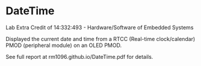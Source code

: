 # DateTime

Lab Extra Credit of 14:332:493 - Hardware/Software of Embedded Systems

Displayed the current date and time from a RTCC (Real-time clock/calendar) PMOD (peripheral
module) on an OLED PMOD.

See full report at rm1096.github.io/DateTime.pdf for details.
